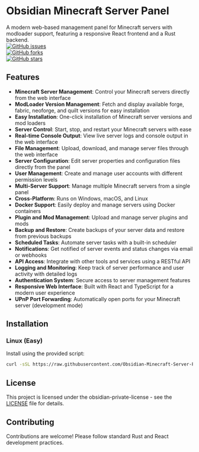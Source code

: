 # Obsidian Minecraft Server Panel

A modern web-based management panel for Minecraft servers with modloader support, featuring a responsive React frontend and a Rust backend.   
[![GitHub issues](https://img.shields.io/github/issues/Obsidian-Minecraft-Server-Portal/obsidian-server-panel)](https://github.com/obsidian-minecraft-server-portal/obsidian-server-panel/issues)   
[![GitHub forks](https://img.shields.io/github/forks/Obsidian-Minecraft-Server-Portal/obsidian-server-panel)](https://github.com/obsidian-minecraft-server-portal/obsidian-server-panel/network)   
[![GitHub stars](https://img.shields.io/github/stars/Obsidian-Minecraft-Server-Portal/obsidian-server-panel)](https://obsidian-minecraft-server-portal.github.io/obsidian-server-panel/)   

## Features

- **Minecraft Server Management**: Control your Minecraft servers directly from the web interface
- **ModLoader Version Management**: Fetch and display available forge, fabric, neoforge, and quilt versions for easy installation
- **Easy Installation**: One-click installation of Minecraft server versions and mod loaders
- **Server Control**: Start, stop, and restart your Minecraft servers with ease
- **Real-time Console Output**: View live server logs and console output in the web interface
- **File Management**: Upload, download, and manage server files through the web interface
- **Server Configuration**: Edit server properties and configuration files directly from the panel
- **User Management**: Create and manage user accounts with different permission levels
- **Multi-Server Support**: Manage multiple Minecraft servers from a single panel
- **Cross-Platform**: Runs on Windows, macOS, and Linux
- **Docker Support**: Easily deploy and manage servers using Docker containers
- **Plugin and Mod Management**: Upload and manage server plugins and mods
- **Backup and Restore**: Create backups of your server data and restore from previous backups
- **Scheduled Tasks**: Automate server tasks with a built-in scheduler
- **Notifications**: Get notified of server events and status changes via email or webhooks
- **API Access**: Integrate with other tools and services using a RESTful API
- **Logging and Monitoring**: Keep track of server performance and user activity with detailed logs
- **Authentication System**: Secure access to server management features
- **Responsive Web Interface**: Built with React and TypeScript for a modern user experience
- **UPnP Port Forwarding**: Automatically open ports for your Minecraft server (development mode)

## Installation

### Linux (Easy)

Install using the provided script:

```bash
curl -sSL https://raw.githubusercontent.com/Obsidian-Minecraft-Server-Portal/obsidian-server-panel/main/install-obsidian.sh | bash
```

## License

This project is licensed under the obsidian-private-license - see the [LICENSE](LICENSE) file for details.

## Contributing

Contributions are welcome! Please follow standard Rust and React development practices.